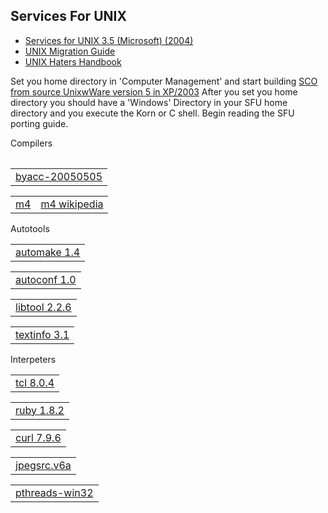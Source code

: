 <link rel="stylesheet" type="text/css" href="style.css">
<h2>Services For UNIX</h2>
<ul>
<li><a target="_self" href="https://archive.org/details/cdrom-services-unix-3.5-microsoft-2004">Services for UNIX 3.5 (Microsoft) (2004)</a></li>
<li><a target="_self" href="https://archive.org/details/microsoftunixapp0000unse">UNIX Migration Guide</a></li>
<li><a target="_self" href="ugh.pdf">UNIX Haters Handbook</a></li>
</ul>

<p>Set you home directory in 'Computer Management' and start building <a target="_self" href="https://www.sco.com/skunkware/">SCO from source UnixwWare version 5 in XP/2003</a>
After you set you home directory you should have a 'Windows' Directory in your SFU home directory and you execute the Korn or C shell. Begin reading the SFU porting guide.</p>
<table>  
  <tr>
    <thead>Compilers</thead>
    &nbsp	
    <table>
	<tr>
	    <td><a target="_self" href="https://invisible-island.net/byacc/">byacc-20050505</a></td>
	</tr>
    </table>    
    <table>
	<tr>
	    <td><a target="_self" href="https://www.gnu.org/software/m4/">m4</a></td>
	    <td><a target="_self" href="https://en.wikipedia.org/wiki/M4_(computer_language)">m4 wikipedia</a></td>
	</tr>
    </table>
  </tr>
  <tr>
    <thead>Autotools</thead>
    <table>
	<tr>
	    <td><a target="_self" href="https://www.gnu.org/software/automake/">automake 1.4</a></td>
    	</tr>
    </table>
    <table>
	<tr>
	    <td><a target="_self" href="https://www.gnu.org/software/autoconf/">autoconf 1.0</a></td>
        </tr>
    </table>
     <table>
	<tr>
	    <td><a target="_self" href="https://www.gnu.org/software/libtool/">libtool 2.2.6</a></td>
	</tr>
    </table>
     <table>
	<tr>
	    <td><a target="_self" href="https://www.gnu.org/software/texinfo/">textinfo 3.1</a></td>
       </tr>
     </table>
</tr>
<tr>
<thead>Interpeters</thead>
      <table>
	<tr>
                <td><a target="_self" href="https://www.tcl.tk/">tcl 8.0.4</a></td>    
  	</tr>
     </table> 
 <table>
	<tr><td><a target="_self" href="https://www.ruby-lang.org/en/">ruby 1.8.2</a></td>
	</tr>
 <table>
	<tr><td><a target="_self" href="https://curl.se/">curl 7.9.6</a></td>
	</tr>
 <table>
	<tr><td><a target="_self" href="https://jpeg.org/jpeg2000/">jpegsrc.v6a</a></td>
        </tr>
 <table>
	<tr><td><a target="_self" href="https://sourceware.org/pthreads-win32/">pthreads-win32</a></td>
	</tr> 
 </tr>
</table> 

